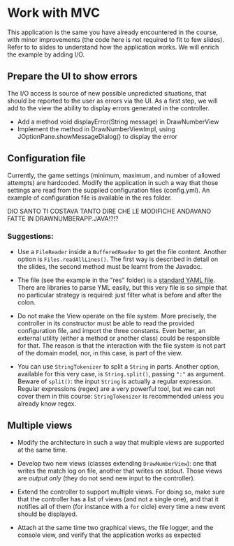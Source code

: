 # Work with MVC

This application is the same you have already encountered in the course, with minor improvements (the code here is not required to fit to few slides). Refer to to slides to understand how the application works.
We will enrich the example by adding I/O.

## Prepare the UI to show errors

The I/O access is source of new possible unpredicted situations, that should be reported to the user as errors via the UI. As a first step, we will add to the view the ability to display errors generated in the controller.

* Add a method void displayError(String message) in DrawNumberView
* Implement the method in DrawNumberViewImpl, using JOptionPane.showMessageDialog() to display the error

## Configuration file

Currently, the game settings (minimum, maximum, and number of allowed attempts) are hardcoded. Modify the application in such a way that those settings are read from the supplied configuration files (config.yml). An example of configuration file is available in the res folder.

DIO SANTO TI COSTAVA TANTO DIRE CHE LE MODIFICHE ANDAVANO FATTE IN DRAWNUMBERAPP.JAVA!?!?

### Suggestions:

* Use a ``FileReader`` inside a ``BufferedReader`` to get the file content. Another option is ``Files.readAllLines()``. The first way is described in detail on the slides, the second method must be learnt from the Javadoc.

* The file (see the example in the "res" folder) is a [standard YAML file](https://en.wikipedia.org/wiki/YAML). There are libraries to parse YML easily, but this very file is so simple that no particular strategy is required: just filter what is before and after the colon.

* Do not make the View operate on the file system. More precisely, the controller in its constructor must be able to read the provided configuration file, and import the three constants. Even better, an external utility (either a method or another class) could be responsible for that. The reason is that the interaction with the file system is not part of the domain model, nor, in this case, is part of the view.

* You can use ``StringTokenizer`` to split a ``String`` in parts. Another option, available for this very case, is ``String.split()``, passing ``":"`` as argument. Beware of ``split()``: the input ``String`` is actually a regular expression. Regular expressions (regex) are a very powerful tool, but we can not cover them in this course: ``StringTokenizer`` is recommended unless you already know regex.

## Multiple views

* Modify the architecture in such a way that multiple views are supported at the same time.

* Develop two new views (classes extending ``DrawNumberView``): one that writes the match log on file, another that writes on stdout. Those views are *output only* (they do not send new input to the controller).

* Extend the controller to support multiple views. For doing so, make sure that the controller has a list of views (and not a single one), and that it notifies all of them (for instance with a ``for`` cicle) every time a new event should be displayed.

* Attach at the same time two graphical views, the file logger, and the console view, and verify that the application works as expected